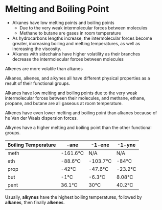 # Melting and Boiling Point
- Alkanes have low melting points and boiling points
	- Due to the very weak intermolecular forces between molecules
	- Methane to butane are gases in room temperature
- As hydrocarbons lengths increase, the intermolecular forces become greater, increasing boiling and melting temperatures, as well as increasing the viscosity.
- Alkanes with sidechains have higher volatility as their branches decrease the intermolecular forces between molecules

Alkenes are more volatile than alkanes

Alkanes, alkenes, and alkynes all have different physical properties as a result of their functional groups.

Alkanes have low melting and boiling points due to the very weak intermolecular forces between their molecules, and methane, ethane, propane, and butane are all gaseous at room temperature.

Alkenes have even lower melting and boiling point than alkanes because of he Van der Waals dispersion forces.

Alkynes have a higher melting and boiling point than the other functional groups.

Boiling Temperature | -ane | -1-ene | -1-yne
--- | --- | --- | ---
meth | -161.6°C | N/A | N/A
eth | -88.6°C | -103.7°C | -84°C
prop | -42°C | -47.6°C | -23.2°C
but | -1°C | -6.3°C | 8.08°C
pent | 36.1°C | 30°C | 40.2°C

Usually, **alkynes** have the highest boiling temperatures, followed by **alkanes**, then finally **alkenes**.

